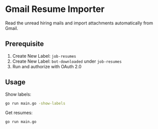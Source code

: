 # Gmail Resume Importer

Read the unread hiring mails and import attachments automatically from Gmail.

## Prerequisite

1. Create New Label: `job-resumes`
2. Create New Label: `bot-downloaded` under `job-resumes`
3. Run and authorize with OAuth 2.0

## Usage

Show labels:

```sh
go run main.go -show-labels
```

Get resumes:

```sh
go run main.go
```
